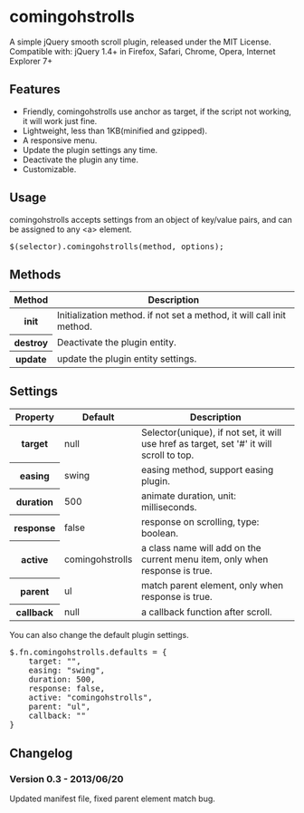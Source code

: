 comingohstrolls
===============
<p>A simple jQuery smooth scroll plugin, released under the MIT License.<br>
Compatible with: jQuery 1.4+ in Firefox, Safari, Chrome, Opera, Internet Explorer 7+</p>
<h2>Features</h2>
<ul>
  <li>Friendly, comingohstrolls use anchor as target, if the script not working, it will work just fine.</li>
  <li>Lightweight, less than 1KB(minified and gzipped).</li>
  <li>A responsive menu.</li>
  <li>Update the plugin settings any time.</li>
  <li>Deactivate the plugin any time.</li>
  <li>Customizable.</li>
</ul>
<h2>Usage</h2>
<p>comingohstrolls accepts settings from an object of key/value pairs, and can be assigned to any &lt;a&gt; element.</p>
<pre>$(selector).comingohstrolls(method, options);</pre>

<h2>Methods</h2>
<table>
  <thead>
    <tr>
      <th>Method</th>
      <th>Description</th>
    </tr>
  </thead>
  <tbody>
    <tr>
      <th>init</th>
      <td>Initialization method. if not set a method, it will call init method.</td>
    </tr>
    <tr>
      <th>destroy</th>
      <td>Deactivate the plugin entity.</td>
    </tr>
    <tr>
      <th>update</th>
      <td>update the plugin entity settings.</td>
    </tr>
  </tbody>
</table>
<h2>Settings</h2>
<table>
  <thead>
    <tr>
      <th>Property</th>
      <th>Default</th>
      <th>Description</th>
    </tr>
  </thead>
  <tbody>
    <tr>
      <th>target</th>
      <td>null</td>
      <td>Selector(unique), if not set, it will use href as target, set '#' it will scroll to top.</td>
    </tr>
    <tr>
      <th>easing</th>
      <td>swing</td>
      <td>easing method, support easing plugin.</td>
    </tr>
    <tr>
      <th>duration</th>
      <td>500</td>
      <td>animate duration, unit: milliseconds.</td>
    </tr>
    <tr>
      <th>response</th>
      <td>false</td>
      <td>response on scrolling, type: boolean.</td>
    </tr>
    <tr>
      <th>active</th>
      <td>comingohstrolls</td>
      <td>a class name will add on the current menu item, only when response is true.</td>
    </tr>
    <tr>
      <th>parent</th>
      <td>ul</td>
      <td>match parent element, only when response is true.</td>
    </tr>
    <tr>
      <th>callback</th>
      <td>null</td>
      <td>a callback function after scroll.</td>
    </tr>
  </tbody>
</table>
<p>You can also change the default plugin settings.</p>
<pre class="prettyprint linenums">$.fn.comingohstrolls.defaults = {
	target: &quot;&quot;,
	easing: &quot;swing&quot;,
	duration: 500,
	response: false,
	active: &quot;comingohstrolls&quot;,
	parent: &quot;ul&quot;,
	callback: &quot;&quot;
}</pre>

<h2 id="changelog">Changelog</h2>
<h3>Version 0.3 - 2013/06/20</h3>
<p>Updated manifest file, fixed parent element match bug.</p>
